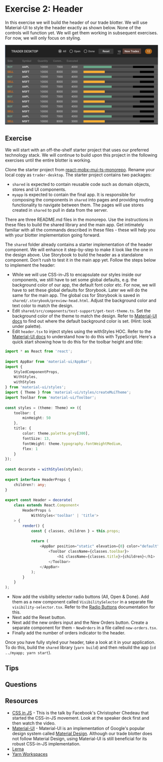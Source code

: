Exercise 2: Header
==================
In this exercise we will build the header of our trade blotter. We will use Material-UI to style the header exactly as shown below. None of the controls will function yet. We will get them working in subsequent exercises. For now, we will only focus on styling.

![Domain Model](../assets/mini-blotter.png)

Exercise
--------
We will start with an off-the-shelf starter project that uses our preferred technology stack. We will continue to build upon this project in the following exercises until the entire blotter is working.

Clone the starter project from [react-mobx-mui-ts-monorepo](https://github.com/nareshbhatia/react-mobx-mui-ts-monorepo). Rename your local copy as `trader-desktop`. The starter project contains two packages:
- `shared` is expected to contain reusable code such as domain objects, stores and UI components.
- `myapp` is expected to contain the final app. It is responsible for composing the components in `shared` into pages and providing routing functionality to navigate between them. The pages will use stores created in `shared` to pull in data from the server.

There are three README.md files in the monorepo. Use the instructions in these files to build the shared library and the main app. Get intimately familiar with all the commands described in these files - these will help you with your blotter implementation going forward.

The `shared` folder already contains a starter implementation of the header component. We will enhance it step-by-step to make it look like the one in the design above. Use Storybook to build the header as a standalone component. Don't rush to test it in the main app yet. Follow the steps below to implement the header:

- While we will use CSS-in-JS to encapsulate our styles inside our components, we still have to set some global defaults, e.g. the background color of our app, the default font color etc. For now, we will have to set these global defaults for Storybook. Later we will do the same for the main app. The global css for Storybook is saved in `shared/.storybook/preview-head.html`. Adjust the background color and text color to match the design.
- Edit `shared/src/components/test-support/get-test-theme.ts`. Set the background color of the theme to match the design. Refer to [Material-UI docs](https://material-ui-next.com/customization/default-theme/) to find out where the default background color is set. (Hint: look under palette).
- Edit `header.tsx` to inject styles using the withStyles HOC. Refer to the [Material-UI docs](https://material-ui-next.com/guides/typescript/) to understand how to do this with TypeScript. Here's a quick start showing how to do this for the toolbar height and title:

```typescript jsx
import * as React from 'react';

import AppBar from 'material-ui/AppBar';
import {
    StyledComponentProps,
    WithStyles,
    withStyles
} from 'material-ui/styles';
import { Theme } from 'material-ui/styles/createMuiTheme';
import Toolbar from 'material-ui/Toolbar';

const styles = (theme: Theme) => ({
    toolbar: {
        minHeight: 50
    },
    title: {
        color: theme.palette.grey[300],
        fontSize: 13,
        fontWeight: theme.typography.fontWeightMedium,
        flex: 1
    }
});

const decorate = withStyles(styles);

export interface HeaderProps {
    children?: any;
}

export const Header = decorate(
    class extends React.Component<
        HeaderProps &
            WithStyles<'toolbar' | 'title'>
    > {
        render() {
            const { classes, children } = this.props;

            return (
                <AppBar position="static" elevation={0} color="default">
                    <Toolbar className={classes.toolbar}>
                        <h1 className={classes.title}>{children}</h1>
                    </Toolbar>
                </AppBar>
            );
        }
    }
);
```

- Now add the visibility selector radio buttons (All, Open & Done). Add them as a new component called `VisibilitySelector` in a separate file `visibility-selector.tsx`. Refer to the [Radio Buttons](https://material-ui-next.com/demos/selection-controls/#radio-buttons) documentation for this.
- Next add the Reset button.
- Next add the new orders input and the New Orders button. Create a separate component for them - `NewOrders` in a file called `new-orders.tsx`.
- Finally add the number of orders indicator to the header.

Once you have fully styled your header, take a look at it in your application. To do this, build the `shared` library (`yarn build`) and then rebuild the app (`cd ../myapp; yarn start`).

Tips
----

Questions
---------

Resources
---------
- [CSS in JS](http://blog.vjeux.com/2014/javascript/react-css-in-js-nationjs.html) - This is the talk by Facebook's Christopher Chedeau that started the CSS-in-JS movement. Look at the speaker deck first and then watch the video. 
- [Material-UI](https://material-ui-next.com/) - Material-UI is an implementation of Google's popular design system called [Material Design](https://material.io/guidelines/). Although our trade blotter does not follow Material Design, using Material-UI is still beneficial for its robust CSS-in-JS implementation.
- [Lerna](https://github.com/lerna/lerna)
- [Yarn Workspaces](https://yarnpkg.com/lang/en/docs/workspaces/)

